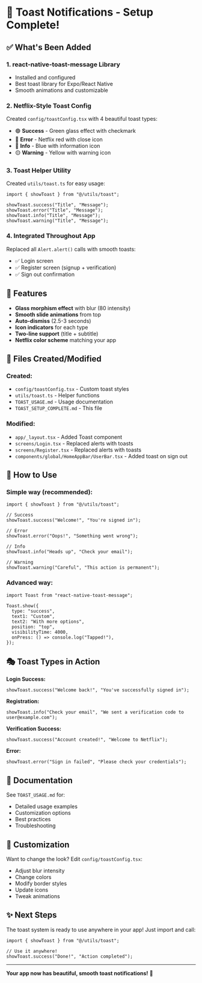 # 🎉 Toast Notifications - Setup Complete!

## ✅ What's Been Added

### 1. **react-native-toast-message** Library
- Installed and configured
- Best toast library for Expo/React Native
- Smooth animations and customizable

### 2. **Netflix-Style Toast Config**
Created `config/toastConfig.tsx` with 4 beautiful toast types:
- 🟢 **Success** - Green glass effect with checkmark
- 🔴 **Error** - Netflix red with close icon
- 🔵 **Info** - Blue with information icon
- 🟡 **Warning** - Yellow with warning icon

### 3. **Toast Helper Utility**
Created `utils/toast.ts` for easy usage:
```tsx
import { showToast } from "@/utils/toast";

showToast.success("Title", "Message");
showToast.error("Title", "Message");
showToast.info("Title", "Message");
showToast.warning("Title", "Message");
```

### 4. **Integrated Throughout App**
Replaced all `Alert.alert()` calls with smooth toasts:
- ✅ Login screen
- ✅ Register screen (signup + verification)
- ✅ Sign out confirmation

## 🎨 Features

- **Glass morphism effect** with blur (80 intensity)
- **Smooth slide animations** from top
- **Auto-dismiss** (2.5-3 seconds)
- **Icon indicators** for each type
- **Two-line support** (title + subtitle)
- **Netflix color scheme** matching your app

## 📁 Files Created/Modified

### Created:
- `config/toastConfig.tsx` - Custom toast styles
- `utils/toast.ts` - Helper functions
- `TOAST_USAGE.md` - Usage documentation
- `TOAST_SETUP_COMPLETE.md` - This file

### Modified:
- `app/_layout.tsx` - Added Toast component
- `screens/Login.tsx` - Replaced alerts with toasts
- `screens/Register.tsx` - Replaced alerts with toasts
- `components/global/HomeAppBar/UserBar.tsx` - Added toast on sign out

## 🚀 How to Use

### Simple way (recommended):
```tsx
import { showToast } from "@/utils/toast";

// Success
showToast.success("Welcome!", "You're signed in");

// Error
showToast.error("Oops!", "Something went wrong");

// Info
showToast.info("Heads up", "Check your email");

// Warning
showToast.warning("Careful", "This action is permanent");
```

### Advanced way:
```tsx
import Toast from "react-native-toast-message";

Toast.show({
  type: "success",
  text1: "Custom",
  text2: "With more options",
  position: "top",
  visibilityTime: 4000,
  onPress: () => console.log("Tapped!"),
});
```

## 🎭 Toast Types in Action

**Login Success:**
```tsx
showToast.success("Welcome back!", "You've successfully signed in");
```

**Registration:**
```tsx
showToast.info("Check your email", "We sent a verification code to user@example.com");
```

**Verification Success:**
```tsx
showToast.success("Account created!", "Welcome to Netflix");
```

**Error:**
```tsx
showToast.error("Sign in failed", "Please check your credentials");
```

## 📖 Documentation

See `TOAST_USAGE.md` for:
- Detailed usage examples
- Customization options
- Best practices
- Troubleshooting

## 🎨 Customization

Want to change the look? Edit `config/toastConfig.tsx`:
- Adjust blur intensity
- Change colors
- Modify border styles
- Update icons
- Tweak animations

## ✨ Next Steps

The toast system is ready to use anywhere in your app! Just import and call:

```tsx
import { showToast } from "@/utils/toast";

// Use it anywhere!
showToast.success("Done!", "Action completed");
```

---

**Your app now has beautiful, smooth toast notifications!** 🎉
